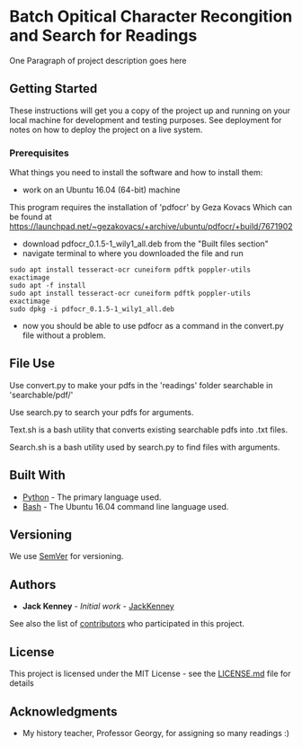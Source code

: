# Batch Opitical Character Recongition and Search for Readings

One Paragraph of project description goes here

## Getting Started

These instructions will get you a copy of the project up and running on your local machine for development and testing purposes. See deployment for notes on how to deploy the project on a live system.

### Prerequisites

What things you need to install the software and how to install them:
* work on an Ubuntu 16.04 (64-bit) machine

This program requires the installation of 'pdfocr' by Geza Kovacs
Which can be found at 
https://launchpad.net/~gezakovacs/+archive/ubuntu/pdfocr/+build/7671902
* download pdfocr_0.1.5-1_wily1_all.deb from the "Built files section"
* navigate terminal to where you downloaded the file and run
```
sudo apt install tesseract-ocr cuneiform pdftk poppler-utils exactimage
sudo apt -f install
sudo apt install tesseract-ocr cuneiform pdftk poppler-utils exactimage
sudo dpkg -i pdfocr_0.1.5-1_wily1_all.deb
```
* now you should be able to use pdfocr as a command in the convert.py file without a problem.
## File Use

Use convert.py to make your pdfs in the 'readings' folder searchable in 'searchable/pdf/'

Use search.py to search your pdfs for arguments.

Text.sh is a bash utility that converts existing searchable pdfs into .txt files.

Search.sh is a bash utility used by search.py to find files with arguments.

## Built With

* [Python](http://www.python.org/) - The primary language used.
* [Bash]() - The Ubuntu 16.04 command line language used.

## Versioning

We use [SemVer](http://semver.org/) for versioning.

## Authors

* **Jack Kenney** - *Initial work* - [JackKenney](https://github.com/JackKenney)

See also the list of [contributors](https://github.com/jackkenney/readings-ocr/contributors) who participated in this project.

## License

This project is licensed under the MIT License - see the [LICENSE.md](LICENSE.md) file for details

## Acknowledgments

* My history teacher, Professor Georgy, for assigning so many readings :)
